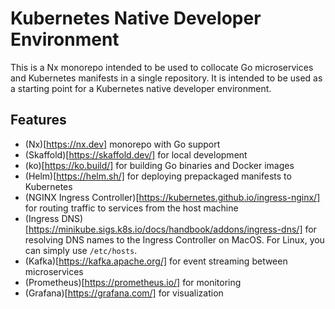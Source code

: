 # Kubernetes Native Developer Environment

This is a Nx monorepo intended to be used to collocate Go microservices and Kubernetes manifests in a single repository. It is intended to be used as a starting point for a Kubernetes native developer environment.

## Features

- (Nx)[https://nx.dev] monorepo with Go support
- (Skaffold)[https://skaffold.dev/] for local development
- (ko)[https://ko.build/] for building Go binaries and Docker images
- (Helm)[https://helm.sh/] for deploying prepackaged manifests to Kubernetes
- (NGINX Ingress Controller)[https://kubernetes.github.io/ingress-nginx/] for routing traffic to services from the host machine
- (Ingress DNS)[https://minikube.sigs.k8s.io/docs/handbook/addons/ingress-dns/] for resolving DNS names to the Ingress Controller on MacOS. For Linux, you can simply use `/etc/hosts`. 
- (Kafka)[https://kafka.apache.org/] for event streaming between microservices
- (Prometheus)[https://prometheus.io/] for monitoring
- (Grafana)[https://grafana.com/] for visualization

